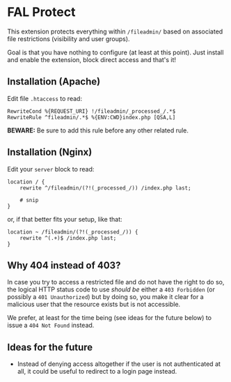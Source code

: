 # FAL Protect

This extension protects everything within `/fileadmin/` based on associated file restrictions (visibility and user
groups).

Goal is that you have nothing to configure (at least at this point). Just install and enable the extension, block direct
access and that's it!

## Installation (Apache)

Edit file `.htaccess` to read:

```
RewriteCond %{REQUEST_URI} !/fileadmin/_processed_/.*$
RewriteRule ^fileadmin/.*$ %{ENV:CWD}index.php [QSA,L]
```

**BEWARE:** Be sure to add this rule before any other related rule.

## Installation (Nginx)

Edit your `server` block to read:

```
location / {
    rewrite ^/fileadmin/(?!(_processed_/)) /index.php last;

    # snip
}
```

or, if that better fits your setup, like that:

```
location ~ /fileadmin/(?!(_processed_/)) {
    rewrite ^(.+)$ /index.php last;
}
```

## Why 404 instead of 403?

In case you try to access a restricted file and do not have the right to do so, the logical HTTP status code to use
_should be_ either a `403 Forbidden` (or possibly a `401 Unauthorized`) but by doing so, you make it clear for a
malicious user that the resource exists but is not accessible.

We prefer, at least for the time being (see ideas for the future below) to issue a `404 Not Found` instead.

## Ideas for the future

* Instead of denying access altogether if the user is not authenticated at all, it could be useful to redirect to a
  login page instead.
